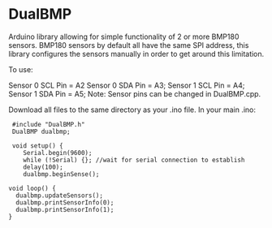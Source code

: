 # DualBMP
Arduino library allowing for simple functionality of 2 or more BMP180 sensors. BMP180 sensors by default all have  the same SPI address, this library configures the sensors manually in order to get around this limitation.

To use:

Sensor 0 SCL Pin = A2
Sensor 0 SDA Pin = A3;
Sensor 1 SCL Pin = A4;
Sensor 1 SDA Pin = A5;
Note: Sensor pins can be changed in DualBMP.cpp.

Download all files to the same directory as your .ino file.
In your main .ino:

     #include "DualBMP.h"
     DualBMP dualbmp;
     
     void setup() {
        Serial.begin(9600);
        while (!Serial) {}; //wait for serial connection to establish
        delay(100);
        dualbmp.beginSense();
        
    void loop() {
      dualbmp.updateSensors();
      dualbmp.printSensorInfo(0);
      dualbmp.printSensorInfo(1);
    }
